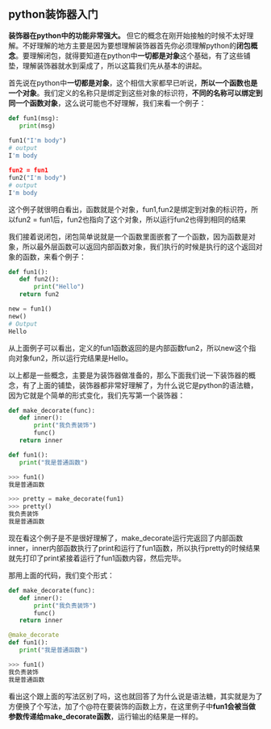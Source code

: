 python装饰器入门
--------
**装饰器在python中的功能非常强大。** 但它的概念在刚开始接触的时候不太好理解。不好理解的地方主要是因为要想理解装饰器首先你必须理解python的**闭包概念**。要理解闭包，就得要知道在python中**一切都是对象**这个基础，有了这些铺垫，理解装饰器就水到渠成了，所以这篇我们先从基本的讲起。

首先说在python中**一切都是对象**，这个相信大家都早已听说，**所以一个函数也是一个对象**。我们定义的名称只是绑定到这些对象的标识符，**不同的名称可以绑定到同一个函数对象**，这么说可能也不好理解，我们来看一个例子：
```python
def fun1(msg):
   print(msg)
   
fun1("I'm body")
# output
I'm body

fun2 = fun1
fun2("I'm body")
# output
I'm body
```
这个例子就很明白看出，函数就是个对象，fun1,fun2是绑定到对象的标识符，所以fun2 = fun1后，fun2也指向了这个对象，所以运行fun2也得到相同的结果

我们接着说闭包，闭包简单说就是一个函数里面嵌套了一个函数，因为函数是对象，所以最外层函数可以返回内部函数对象，我们执行的时候是执行的这个返回对象的函数，来看个例子：
```python
def fun1():
   def fun2():
       print("Hello")
   return fun2

new = fun1()
new()
# Output
Hello
```
从上面例子可以看出，定义的fun1函数返回的是内部函数fun2，所以new这个指向对象fun2，所以运行完结果是Hello。

以上都是一些概念，主要是为装饰器做准备的，那么下面我们说一下装饰器的概念，有了上面的铺垫，装饰器都非常好理解了，为什么说它是python的语法糖，因为它就是个简单的形式变化，我们先写第一个装饰器：
```python
def make_decorate(func):
   def inner():
       print("我负责装饰")
       func()
   return inner

def fun1():
   print("我是普通函数")

>>> fun1()
我是普通函数

>>> pretty = make_decorate(fun1)
>>> pretty()
我负责装饰
我是普通函数
```
现在看这个例子是不是很好理解了，make_decorate运行完返回了内部函数inner，inner内部函数执行了print和运行了fun1函数，所以执行pretty的时候结果就先打印了print紧接着运行了fun1函数内容，然后完毕。

那用上面的代码，我们变个形式：
```python
def make_decorate(func):
   def inner():
       print("我负责装饰")
       func()
   return inner

@make_decorate
def fun1():
   print("我是普通函数")

>>> fun1()
我负责装饰
我是普通函数
```
看出这个跟上面的写法区别了吗，这也就回答了为什么说是语法糖，其实就是为了方便换了个写法，加了个@符在要装饰的函数上方，在这里例子中**fun1会被当做参数传递给make_decorate函数**，运行输出的结果是一样的。


